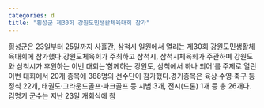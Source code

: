 ```yaml
---
categories: d
title: "횡성군 제30회 강원도민생활체육대회 참가"
---
```

횡성군은 23일부터 25일까지 사흘간, 삼척시 일원에서 열리는 제30회 강원도민생활체육대회에 참가했다.강원도체육회가 주최하고 삼척시, 삼척시체육회가 주관하며 강원도와 삼척시가 후원하는 이번 대회는&lsquo;함께하는 강원도, 삼척에서 하나 되어&#39;를 주제로 열린 이번 대회에서 20개 종목에 388명의 선수단이 참가했다.경기종목은 육상&middot;수영&middot;축구 등 정식 22개, 태권도&middot;그라운드골프&middot;파크골프 등 시범 3개, 전시(드론) 1개 등 총 26개다.김명기 군수는 지난 23일 개회식에 참